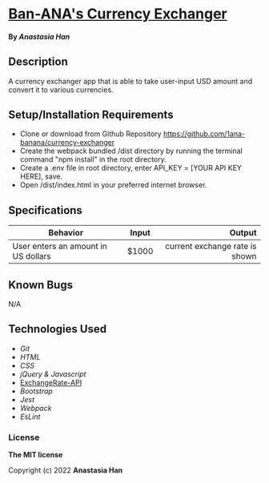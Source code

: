 # [Ban-ANA's Currency Exchanger](https://github.com/1ana-banana/currency-exchanger)

#### By _**Anastasia Han**_

## Description

A currency exchanger app that is able to take user-input USD amount and convert it to various currencies. 

## Setup/Installation Requirements

* Clone or download from Github Repository 
https://github.com/1ana-banana/currency-exchanger
* Create the webpack bundled /dist directory by running the terminal command "npm install" in the root directory.
* Create a .env file in root directory, enter API_KEY = [YOUR API KEY HERE], save.
* Open /dist/index.html in your preferred internet browser.

## Specifications

| Behavior       | Input         | Output  |
| ------------- |:-------------:| -----:|
| User enters an amount in US dollars | $1000 | current exchange rate is shown |

## Known Bugs

N/A

## Technologies Used

* _Git_
* _HTML_
* _CSS_
* _jQuery & Javascript_
* [ExchangeRate-API](https://www.exchangerate-api.com/)
* _Bootstrap_  
* _Jest_
* _Webpack_
* _EsLint_


### License

**The MIT license**

Copyright (c) 2022 **Anastasia Han**
